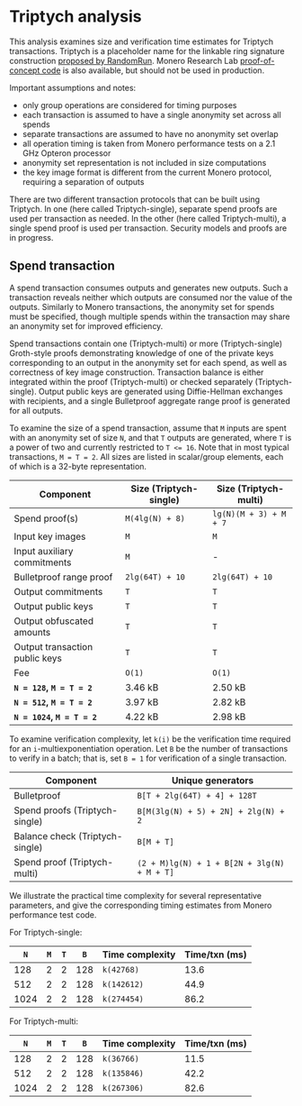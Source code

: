 # Triptych analysis

This analysis examines size and verification time estimates for Triptych transactions. Triptych is a placeholder name for the linkable ring signature construction [proposed by RandomRun](https://github.com/monero-project/research-lab/issues/56). Monero Research Lab [proof-of-concept code](https://github.com/SarangNoether/skunkworks/tree/triptych) is also available, but should not be used in production.

Important assumptions and notes:
- only group operations are considered for timing purposes
- each transaction is assumed to have a single anonymity set across all spends
- separate transactions are assumed to have no anonymity set overlap
- all operation timing is taken from Monero performance tests on a 2.1 GHz Opteron processor
- anonymity set representation is not included in size computations
- the key image format is different from the current Monero protocol, requiring a separation of outputs

There are two different transaction protocols that can be built using Triptych. In one (here called Triptych-single), separate spend proofs are used per transaction as needed. In the other (here called Triptych-multi), a single spend proof is used per transaction. Security models and proofs are in progress.

## Spend transaction

A spend transaction consumes outputs and generates new outputs. Such a transaction reveals neither which outputs are consumed nor the value of the outputs. Similarly to Monero transactions, the anonymity set for spends must be specified, though multiple spends within the transaction may share an anonymity set for improved efficiency.

Spend transactions contain one (Triptych-multi) or more (Triptych-single) Groth-style proofs demonstrating knowledge of one of the private keys corresponding to an output in the anonymity set for each spend, as well as correctness of key image construction. Transaction balance is either integrated within the proof (Triptych-multi) or checked separately (Triptych-single). Output public keys are generated using Diffie-Hellman exchanges with recipients, and a single Bulletproof aggregate range proof is generated for all outputs.

To examine the size of a spend transaction, assume that `M` inputs are spent with an anonymity set of size `N`, and that `T` outputs are generated, where `T` is a power of two and currently restricted to `T <= 16`. Note that in most typical transactions, `M = T = 2`. All sizes are listed in scalar/group elements, each of which is a 32-byte representation.

Component | Size (Triptych-single) | Size (Triptych-multi)
--------- | ---------------------- | ---------------------
Spend proof(s) | `M(4lg(N) + 8)` | `lg(N)(M + 3) + M + 7`
Input key images | `M` | `M`
Input auxiliary commitments | `M` | -
Bulletproof range proof | `2lg(64T) + 10` | `2lg(64T) + 10`
Output commitments | `T` | `T`
Output public keys | `T` | `T`
Output obfuscated amounts | `T` | `T`
Output transaction public keys | `T` | `T`
Fee | `O(1)` | `O(1)`
**`N = 128`, `M = T = 2`** | 3.46 kB | 2.50 kB
**`N = 512`, `M = T = 2`** | 3.97 kB | 2.82 kB
**`N = 1024`, `M = T = 2`** | 4.22 kB | 2.98 kB

To examine verification complexity, let `k(i)` be the verification time required for an `i`-multiexponentiation operation. Let `B` be the number of transactions to verify in a batch; that is, set `B = 1` for verification of a single transaction.

Component | Unique generators
--------- | -----------------
Bulletproof | `B[T + 2lg(64T) + 4] + 128T`
Spend proofs (Triptych-single) | `B[M(3lg(N) + 5) + 2N] + 2lg(N) + 2`
Balance check (Triptych-single) | `B[M + T]`
Spend proof (Triptych-multi) | `(2 + M)lg(N) + 1 + B[2N + 3lg(N) + M + T]`

We illustrate the practical time complexity for several representative parameters, and give the corresponding timing estimates from Monero performance test code.

For Triptych-single:

`N` | `M` | `T` | `B` | Time complexity | Time/txn (ms)
--- | --- | --- | --- | --------------- | -------------
128 |   2 |   2 | 128 | `k(42768)` | 13.6
512 |   2 |   2 | 128 | `k(142612)` | 44.9
1024|   2 |   2 | 128 | `k(274454)` | 86.2

For Triptych-multi:

`N` | `M` | `T` | `B` | Time complexity | Time/txn (ms)
--- | --- | --- | --- | --------------- | -------------
128 |   2 |   2 | 128 | `k(36766)` | 11.5
512 |   2 |   2 | 128 | `k(135846)` | 42.2
1024|   2 |   2 | 128 | `k(267306)` | 82.6

